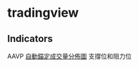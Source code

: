 # tradingview

## Indicators

AAVP [自動錨定成交量分佈圖](https://tw.tradingview.com/support/solutions/43000703077/) 支撐位和阻力位 
